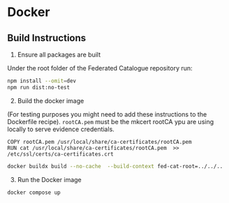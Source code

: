 # Docker

## Build Instructions

1. Ensure all packages are built

Under the root folder of the Federated Catalogue repository run:

```sh
npm install --omit=dev
npm run dist:no-test
```

2. Build the docker image

(For testing purposes you might need to add these instructions to the Dockerfile recipe).
`rootCA.pem` must be the mkcert rootCA ypu are using locally to serve evidence credentials.

```docker
COPY rootCA.pem /usr/local/share/ca-certificates/rootCA.pem
RUN cat /usr/local/share/ca-certificates/rootCA.pem  >> /etc/ssl/certs/ca-certificates.crt
```

```sh
docker buildx build --no-cache  --build-context fed-cat-root=../../..  --build-context fed-cat-server=.. -t twin.org/federated-catalogue:latest .
```

3. Run the Docker image

```sh
docker compose up
```
